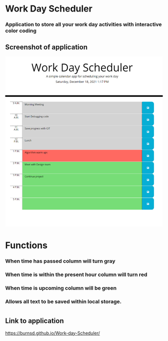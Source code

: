 # Work Day Scheduler
### Application to store all your work day activities with interactive color coding



## Screenshot of application

![screenshot](./assets/images/wrkday-s.png)

# Functions

### When time has passed column will turn gray
### When time is within the present hour column will turn red
### When time is upcoming column will be green

### Allows all text to be saved within local storage.

#
## Link to application
https://burnsd.github.io/Work-day-Scheduler/